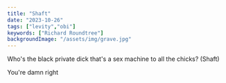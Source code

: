 ```yaml
---
title: "Shaft"
date: "2023-10-26"
tags: ["levity","obi"]
keywords: ["Richard Roundtree"]
backgroundImage: "/assets/img/grave.jpg"
---
```


Who's the black private dick that's a sex machine to all the chicks?
(Shaft)

You're damn right

